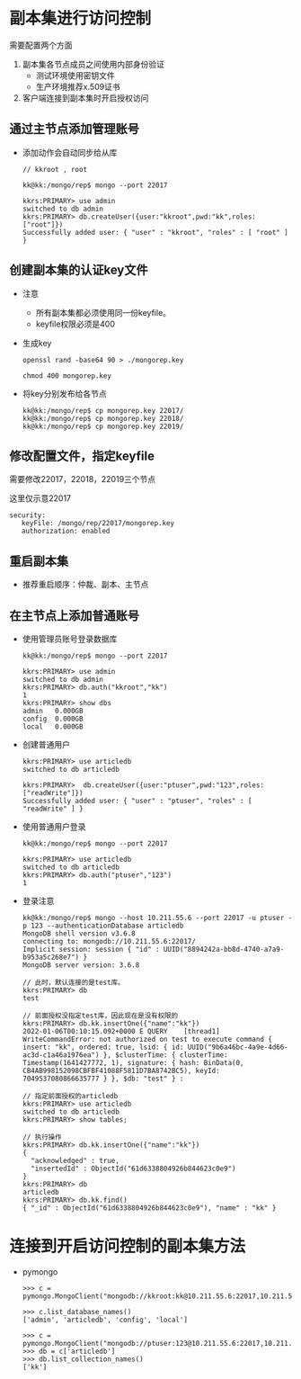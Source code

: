 # 副本集进行访问控制

需要配置两个方面

1. 副本集各节点成员之间使用内部身份验证
   - 测试环境使用密钥文件
   - 生产环境推荐x.509证书
2. 客户端连接到副本集时开启授权访问

## 通过主节点添加管理账号

- 添加动作会自动同步给从库

  ```
  // kkroot , root
  
  kk@kk:/mongo/rep$ mongo --port 22017
  
  kkrs:PRIMARY> use admin
  switched to db admin
  kkrs:PRIMARY> db.createUser({user:"kkroot",pwd:"kk",roles:["root"]})
  Successfully added user: { "user" : "kkroot", "roles" : [ "root" ] }
  ```

  

## 创建副本集的认证key文件

- 注意

  - 所有副本集都必须使用同一份keyfile。
  - keyfile权限必须是400

- 生成key

  ```
  openssl rand -base64 90 > ./mongorep.key
  
  chmod 400 mongorep.key
  ```

- 将key分别发布给各节点

  ```
  kk@kk:/mongo/rep$ cp mongorep.key 22017/
  kk@kk:/mongo/rep$ cp mongorep.key 22018/
  kk@kk:/mongo/rep$ cp mongorep.key 22019/
  ```



## 修改配置文件，指定keyfile

需要修改22017，22018，22019三个节点

这里仅示意22017

```
security:
   keyFile: /mongo/rep/22017/mongorep.key
   authorization: enabled
```



## 重启副本集

- 推荐重启顺序：仲裁、副本、主节点



## 在主节点上添加普通账号

- 使用管理员账号登录数据库

  ```
  kk@kk:/mongo/rep$ mongo --port 22017
  
  kkrs:PRIMARY> use admin
  switched to db admin
  kkrs:PRIMARY> db.auth("kkroot","kk")
  1
  kkrs:PRIMARY> show dbs
  admin   0.000GB
  config  0.000GB
  local   0.000GB
  ```

- 创建普通用户

  ```
  kkrs:PRIMARY> use articledb
  switched to db articledb
  
  kkrs:PRIMARY>  db.createUser({user:"ptuser",pwd:"123",roles:["readWrite"]})
  Successfully added user: { "user" : "ptuser", "roles" : [ "readWrite" ] }
  ```

- 使用普通用户登录

  ```
  kk@kk:/mongo/rep$ mongo --port 22017
  
  kkrs:PRIMARY> use articledb
  switched to db articledb
  kkrs:PRIMARY> db.auth("ptuser","123")
  1
  ```

- 登录注意

  ```
  kk@kk:/mongo/rep$ mongo --host 10.211.55.6 --port 22017 -u ptuser -p 123 --authenticationDatabase articledb
  MongoDB shell version v3.6.8
  connecting to: mongodb://10.211.55.6:22017/
  Implicit session: session { "id" : UUID("8894242a-bb8d-4740-a7a9-b953a5c268e7") }
  MongoDB server version: 3.6.8
  
  // 此时，默认连接的是test库。
  kkrs:PRIMARY> db
  test
  
  // 前面授权没指定test库，因此现在是没有权限的
  kkrs:PRIMARY> db.kk.insertOne({"name":"kk"})
  2022-01-06T00:10:15.092+0000 E QUERY    [thread1] WriteCommandError: not authorized on test to execute command { insert: "kk", ordered: true, lsid: { id: UUID("9b6a46bc-4a9e-4d66-ac3d-c1a46a1976ea") }, $clusterTime: { clusterTime: Timestamp(1641427772, 1), signature: { hash: BinData(0, CB4AB998152098CBFBF41088F5811D7BA8742BC5), keyId: 7049537080866635777 } }, $db: "test" } :
  
  // 指定前面授权的articledb
  kkrs:PRIMARY> use articledb
  switched to db articledb
  kkrs:PRIMARY> show tables;
  
  // 执行操作
  kkrs:PRIMARY> db.kk.insertOne({"name":"kk"})
  {
  	"acknowledged" : true,
  	"insertedId" : ObjectId("61d6338804926b844623c0e9")
  }
  kkrs:PRIMARY> db
  articledb
  kkrs:PRIMARY> db.kk.find()
  { "_id" : ObjectId("61d6338804926b844623c0e9"), "name" : "kk" }
  ```

  

# 连接到开启访问控制的副本集方法

- pymongo

  ```
  >>> c = pymongo.MongoClient("mongodb://kkroot:kk@10.211.55.6:22017,10.211.55.6:22018,10.211.55.6:22019/admin")
  
  >>> c.list_database_names()
  ['admin', 'articledb', 'config', 'local']
  ```

  ```
  >>> c = pymongo.MongoClient("mongodb://ptuser:123@10.211.55.6:22017,10.211.55.6:22018,10.211.55.6:22019/articledb")
  >>> db = c['articledb']
  >>> db.list_collection_names()
  ['kk']
  ```

  